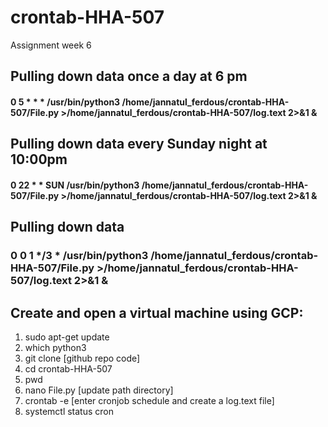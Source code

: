 # crontab-HHA-507
Assignment week 6

## Pulling down data once a day at 6 pm
#### 0 5 * * *  /usr/bin/python3 /home/jannatul_ferdous/crontab-HHA-507/File.py >/home/jannatul_ferdous/crontab-HHA-507/log.text 2>&1 &

## Pulling down data every Sunday night at 10:00pm 
#### 0 22 * * SUN /usr/bin/python3 /home/jannatul_ferdous/crontab-HHA-507/File.py >/home/jannatul_ferdous/crontab-HHA-507/log.text 2>&1 &

## Pulling down data 
### 0 0 1 */3 * /usr/bin/python3 /home/jannatul_ferdous/crontab-HHA-507/File.py >/home/jannatul_ferdous/crontab-HHA-507/log.text 2>&1 &

## Create and open a virtual machine using GCP:
1. sudo apt-get update
2. which python3
3. git clone [github repo code]
4. cd crontab-HHA-507
5. pwd
6. nano File.py [update path directory]
7. crontab -e [enter cronjob schedule and create a log.text file]
8. systemctl status cron


